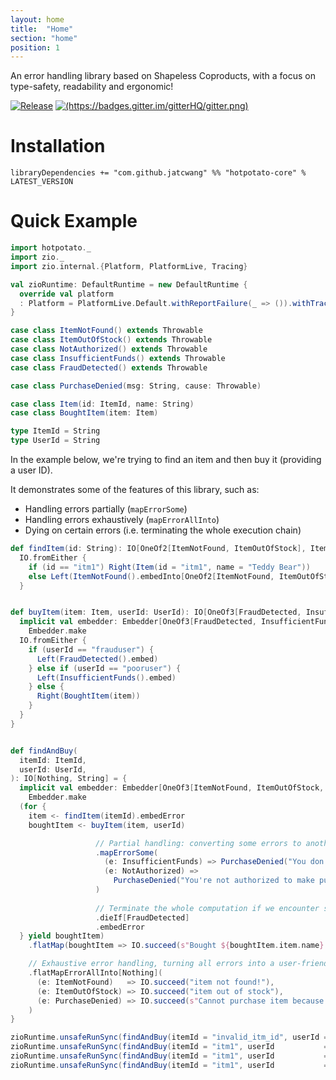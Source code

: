 ```yaml
---
layout: home
title:  "Home"
section: "home"
position: 1
---
```


An error handling library based on Shapeless Coproducts, with a focus on type-safety, readability and ergonomic!

[![Release](https://img.shields.io/nexus/r/com.github.jatcwang/hotpotato-core_2.13?server=https%3A%2F%2Foss.sonatype.org)](https://oss.sonatype.org/content/repositories/releases/com/github/jatcwang/hotpotato-core_2.13/)
[![(https://badges.gitter.im/gitterHQ/gitter.png)](https://badges.gitter.im/Join%20Chat.svg)](https://gitter.im/jatcwang/hotpotato)

# Installation

```
libraryDependencies += "com.github.jatcwang" %% "hotpotato-core" % LATEST_VERSION
```

# Quick Example

```scala mdoc:invisible
import hotpotato._
import zio._
import zio.internal.{Platform, PlatformLive, Tracing}

val zioRuntime: DefaultRuntime = new DefaultRuntime {
  override val platform
  : Platform = PlatformLive.Default.withReportFailure(_ => ()).withTracing(Tracing.disabled)
}

case class ItemNotFound() extends Throwable
case class ItemOutOfStock() extends Throwable
case class NotAuthorized() extends Throwable
case class InsufficientFunds() extends Throwable
case class FraudDetected() extends Throwable

case class PurchaseDenied(msg: String, cause: Throwable)

case class Item(id: ItemId, name: String)
case class BoughtItem(item: Item)

type ItemId = String
type UserId = String
```
In the example below, we're trying to find an item and then buy it (providing a user ID).

It demonstrates some of the features of this library, such as:

* Handling errors partially (`mapErrorSome`)
* Handling errors exhaustively (`mapErrorAllInto`)
* Dying on certain errors (i.e. terminating the whole execution chain) 

```scala mdoc
def findItem(id: String): IO[OneOf2[ItemNotFound, ItemOutOfStock], Item] = 
  IO.fromEither {
    if (id == "itm1") Right(Item(id = "itm1", name = "Teddy Bear"))
    else Left(ItemNotFound().embedInto[OneOf2[ItemNotFound, ItemOutOfStock]])
  }


def buyItem(item: Item, userId: UserId): IO[OneOf3[FraudDetected, InsufficientFunds, NotAuthorized], BoughtItem] = {
  implicit val embedder: Embedder[OneOf3[FraudDetected, InsufficientFunds, NotAuthorized]] =
    Embedder.make
  IO.fromEither {
    if (userId == "frauduser") {
      Left(FraudDetected().embed)
    } else if (userId == "pooruser") {
      Left(InsufficientFunds().embed)
    } else {
      Right(BoughtItem(item))
    }
  }
}


def findAndBuy(
  itemId: ItemId,
  userId: UserId,
): IO[Nothing, String] = {
  implicit val embedder: Embedder[OneOf3[ItemNotFound, ItemOutOfStock, PurchaseDenied]] =
    Embedder.make
  (for {
    item <- findItem(itemId).embedError
    boughtItem <- buyItem(item, userId)

                   // Partial handling: converting some errors to another error
                   .mapErrorSome(
                     (e: InsufficientFunds) => PurchaseDenied("You don't have enough funds", e),
                     (e: NotAuthorized) =>
                       PurchaseDenied("You're not authorized to make purchases", e),
                   )
                   
                   // Terminate the whole computation if we encounter something fatal
                   .dieIf[FraudDetected]
                   .embedError
  } yield boughtItem)
    .flatMap(boughtItem => IO.succeed(s"Bought ${boughtItem.item.name}!"))

    // Exhaustive error handling, turning all errors into a user-friendly message
    .flatMapErrorAllInto[Nothing](
      (e: ItemNotFound)   => IO.succeed("item not found!"),
      (e: ItemOutOfStock) => IO.succeed("item out of stock"),
      (e: PurchaseDenied) => IO.succeed(s"Cannot purchase item because: ${e.msg}"),
    )
}

zioRuntime.unsafeRunSync(findAndBuy(itemId = "invalid_itm_id", userId = "user1"))
zioRuntime.unsafeRunSync(findAndBuy(itemId = "itm1", userId           = "pooruser"))
zioRuntime.unsafeRunSync(findAndBuy(itemId = "itm1", userId           = "frauduser")).toEither
zioRuntime.unsafeRunSync(findAndBuy(itemId = "itm1", userId           = "gooduser"))
```


